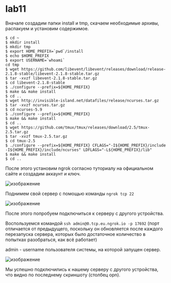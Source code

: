 # lab11

Вначале создадим папки install и tmp, скачаем необходимые архивы, распакуем и установим содержимое.

```
$ cd ~
$ mkdir install
$ mkdir tmp
$ export HOME_PREFIX=`pwd`/install
$ echo $HOME_PREFIX
$ export USERNAME=`whoami`
cd tmp
$ wget https://github.com/libevent/libevent/releases/download/release-2.1.8-stable/libevent-2.1.8-stable.tar.gz
$ tar -xvzf libevent-2.1.8-stable.tar.gz
$ cd libevent-2.1.8-stable
$ ./configure --prefix=${HOME_PREFIX}
$ make && make install
$ cd ..
$ wget http://invisible-island.net/datafiles/release/ncurses.tar.gz
$ tar -xvzf ncurses.tar.gz
$ cd ncurses-5.9
$ ./configure --prefix=${HOME_PREFIX}
$ make && make install
$ cd ..
$ wget https://github.com/tmux/tmux/releases/download/2.5/tmux-2.5.tar.gz
$ tar -xvzf tmux-2.5.tar.gz
$ cd tmux-2.5
$ ./configure --prefix=${HOME_PREFIX} CFLAGS="-I${HOME_PREFIX}/include -I${HOME_PREFIX}/include/ncurses" LDFLAGS="-L${HOME_PREFIX}/lib"
$ make && make install
$ cd ..
```

После этого установим ngrok согласно туториалу на официальном сайте и создадим аккаунт и ключ.

![изображение](https://github.com/ryeebak/lab11/assets/124439291/eac61a10-7a86-448f-a190-49deafbf1c32)

Поднимем свой сервер с помощью команды ```ngrok tcp 22```

![изображение](https://github.com/ryeebak/lab11/assets/124439291/cac7ea70-9e88-4d12-af35-a6a3db935b48)

После этого попробуем подключиться к серверу с другого устройства.

Воспользуемся командой ```ssh admin@0.tcp.eu.ngrok.io -p 17692``` (порт отличается от предыдущего, поскольку он обновляется после каждого перезапуска сервера, которых было достаточное количество в попытках разобраться, как всё работает)

admin - username пользователя системы, на которой запущен сервер.

![изображение](https://github.com/ryeebak/lab11/assets/124439291/ca41b6b9-46b9-4af4-98b6-bcad86667cd7)

Мы успешно подключились к нашему серверу с другого устройства, что видно по последнему скриншоту (столбец opn).




